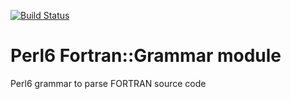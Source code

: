 [![Build Status](https://travis-ci.org/nobodyinperson/perl6-fortran-grammar.svg?branch=master)](https://travis-ci.org/nobodyinperson/perl6-fortran-grammar)

# Perl6 Fortran::Grammar module
Perl6 grammar to parse FORTRAN source code
